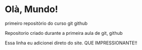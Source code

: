 # Olà, Mundo!
 primeiro repositòrio do curso git github
 
 Repositorio criado durante a primeira aula de git, github

Essa linha eu adicionei direto do site. QUE IMPRESSIONANTE!!
